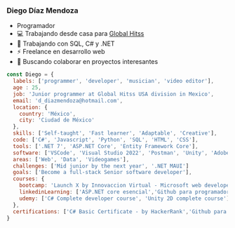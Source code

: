 ### Diego Díaz Mendoza

- Programador
- :computer: Trabajando desde casa para [Global Hitss](https://globalhitss.com/)
- 🌱 Trabajando con SQL, C# y .NET
- :zap: Freelance en desarrollo web
- 👯 Buscando colaborar en proyectos interesantes


```js
const Diego = {
  labels: ['programmer', 'developer', 'musician', 'video editor'],
  age : 25,
  job: 'Junior programmer at Global Hitss USA division in Mexico',
  email: 'd_diazmendoza@hotmail.com',
  location: {
    country: 'México',
    city: 'Ciudad de México'
  },
  skills: ['Self-taught', 'Fast learner', 'Adaptable', 'Creative'],
  code: ['C#', 'Javascript', 'Python', 'SQL', 'HTML', 'CSS'],
  tools: ['.NET 7', 'ASP.NET Core', 'Entity Framework Core'],
  software: ['VSCode', 'Visual Studio 2022', 'Postman', 'Unity', 'Adobe: Pr, Ae, Ps, Ai'],
  areas: ['Web', 'Data', 'Videogames'],
  challenges: ['Mid junior by the next year', '.NET MAUI']
  goals: ['Become a full-stack Senior software developer'],
  courses: {
    bootcamp: 'Launch X by Innovaccion Virtual - Microsoft web developer bootcamp',
    linkedinLearning: ['ASP.NET core esencial','Github para programadores', '.NET6 esencial', 'LINQ con C#'],
    udemy: ['C# Complete developer course', 'Unity 2D complete course'],
  },
  certifications: ['C# Basic Certificate - by HackerRank','Github para desarrolladores - by LinkedInLearning'],
}
```



